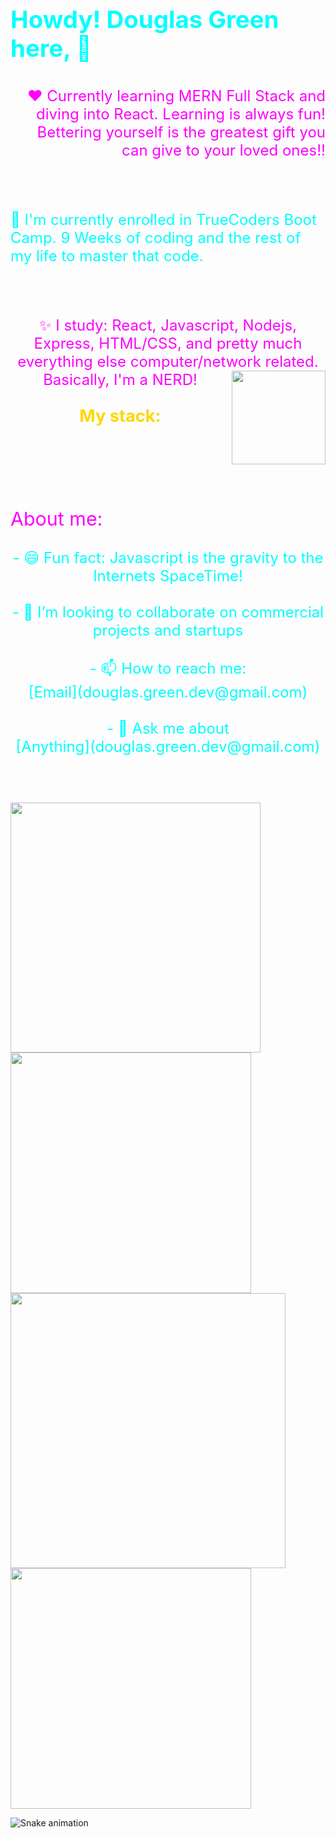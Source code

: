 <!-- @format -->

## <p style="font-size: 2.4rem; color: cyan;"> Howdy! Douglas Green here, 👋</p>

<p align="right" style="font-size: 1.5rem; color: magenta;">❤️ Currently learning MERN Full Stack and diving into React. Learning is always fun! Bettering yourself is the greatest gift you can give to your loved ones!!</p>
<br><br>
<p align="left" style="font-size: 1.5rem; color: cyan;" >🤔 I'm currently enrolled in TrueCoders Boot Camp. 9 Weeks of coding and the rest of my life to master that code.</p>
<br><br>

<p align="center" style="font-size: 1.5rem; color: magenta;">✨ I study: React, Javascript, Nodejs, Express, HTML/CSS, and pretty much everything else computer/network related. Basically, I'm a NERD!

<img align="right" src="https://media.giphy.com/media/v1.Y2lkPTc5MGI3NjExMnBseXM4NDRpc3g5MzRwbmVoZHExYTFvd3p2OHRqYmpzb3F6NGtwcSZlcD12MV9naWZzX3NlYXJjaCZjdD1n/xT9IgzoKnwFNmISR8I/giphy.gif" width="150">

### <p align="center" style="font-size: 1.7rem; color: gold;">My stack:</p>

<p align="center" style="font-size: 1.2rem; color: white;">- HTML/CSS JAVASCRIPT<br> 
- NODE EXPRESS MONGODB MySQL<br>
- REACT VITE WEBPACK</p> 
<p align="left" style="font-size: 1.9rem; color:magenta; ";>About me:</p>
<p align="center" style="font-size: 1.5rem; color: cyan;">- 😄 Fun fact: Javascript is the gravity to the Internets SpaceTime!<br><br>
- 🔭 I’m looking to collaborate on commercial projects and startups<br><br>
- 📫 How to reach me:<br> [Email](douglas.green.dev@gmail.com)<br><br>
- 💬 Ask me about<br> [Anything](douglas.green.dev@gmail.com)</p>
<br>
<br>
<br>
<div>
  <img width="400px" src="https://github-readme-stats.vercel.app/api?username=Douglas-Green&show_icons=true&theme=onedark">
  <img width="385px" src="https://github-readme-stats.anuraghazra1.vercel.app/api/top-langs/?username=Douglas-Green&layout=compact&theme=onedark" />
  <img width="440px" src="https://github-readme-activity-graph.vercel.app/graph?username=Douglas-Green&theme=github">
  <img width="385px" src="https://github-readme-streak-stats.herokuapp.com/?user=Douglas-Green&theme=onedark" />
</div>

![Snake animation](https://github.com/eagrundy/eagrundy/blob/output/github-contribution-grid-snake.svg)
